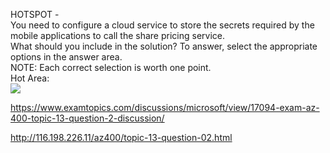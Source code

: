 HOTSPOT -<br/>You need to configure a cloud service to store the secrets required by the mobile applications to call the share pricing service.<br/>What should you include in the solution? To answer, select the appropriate options in the answer area.<br/>NOTE: Each correct selection is worth one point.<br/>Hot Area:<br/><img src="https://www.examtopics.com/assets/media/exam-media/04257/0021300001.png" class="in-exam-image"/><br/><p><a href="https://www.examtopics.com/discussions/microsoft/view/17094-exam-az-400-topic-13-question-2-discussion/">https://www.examtopics.com/discussions/microsoft/view/17094-exam-az-400-topic-13-question-2-discussion/</a></p><p><a href="http://116.198.226.11/az400/topic-13-question-02.html">http://116.198.226.11/az400/topic-13-question-02.html</a></p><script src="https://giscus.app/client.js"                    data-repo="azsamples/az204"                    data-repo-id="R_kgDOMRXzDQ"                    data-category="General"                    data-category-id="DIC_kwDOMRXzDc4Cgi27"                    data-mapping="pathname"                    data-strict="1"                    data-reactions-enabled="0"                    data-emit-metadata="0"                    data-input-position="bottom"                    data-theme="preferred_color_scheme"                    data-lang="en"                    crossorigin="anonymous"                    async>                    </script>